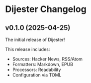 # Dijester Changelog

## v0.1.0 (2025-04-25)

The initial release of Dijester!

This release includes:

- Sources: Hacker News, RSS/Atom
- Formatters: Markdown, EPUB
- Processors: Readability
- Configuration via TOML
